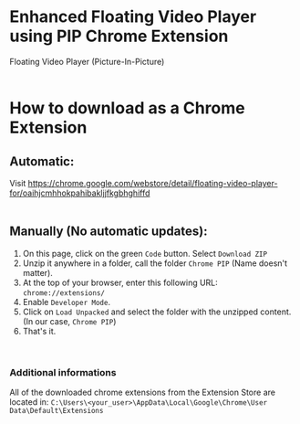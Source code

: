 # Enhanced Floating Video Player using PIP Chrome Extension
Floating Video Player (Picture-In-Picture)<br /><br />

# How to download as a Chrome Extension

## Automatic: 
Visit https://chrome.google.com/webstore/detail/floating-video-player-for/oaihjcmhhokpahibakljjfkgbhghiffd
<br /><br />

## Manually (No automatic updates):

1. On this page, click on the green `Code` button. Select `Download ZIP`
2. Unzip it anywhere in a folder, call the folder `Chrome PIP` (Name doesn't matter).
3. At the top of your browser, enter this following URL: `chrome://extensions/`
4. Enable `Developer Mode`.
5. Click on `Load Unpacked` and select the folder with the unzipped content. (In our case, `Chrome PIP`)
6. That's it.

<br />

### Additional informations
All of the downloaded chrome extensions from the Extension Store are located in: 
`C:\Users\<your_user>\AppData\Local\Google\Chrome\User Data\Default\Extensions`
